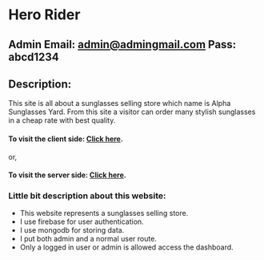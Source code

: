 # Hero Rider

## Admin Email: admin@admingmail.com Pass: abcd1234

## Description:

<p>
This site is all about a sunglasses selling store which name is Alpha Sunglasses Yard. From this site a visitor can order many stylish sunglasses in a cheap rate with best quality.
<p>

#### To visit the client side: [Click here](https://alpha-sunglasses-yard.web.app/).

or,

#### To visit the server side: [Click here](https://alpha-sunglasses-yard-server.herokuapp.com/).

### Little bit description about this website:

<ul>
    <li>This website represents a sunglasses selling store.</li>
    <li>I use firebase for user authentication.</li>
    <li>I use mongodb for storing data.</li>
    <li>I put both admin and a normal user route.</li>
    <li>Only a logged in user or admin is allowed access the dashboard.</li>
</ul>

